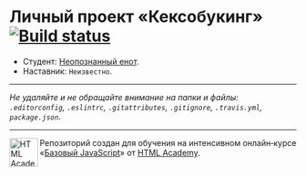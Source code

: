 # Личный проект «Кексобукинг» [![Build status][travis-image]][travis-url]

* Студент: [Неопознанный енот](https://up.htmlacademy.ru/javascript/11/user/582169).
* Наставник: `Неизвестно`.

---

_Не удаляйте и не обращайте внимание на папки и файлы:_<br>
_`.editorconfig`, `.eslintrc`, `.gitattributes`, `.gitignore`, `.travis.yml`, `package.json`._

---

<a href="https://htmlacademy.ru/intensive/javascript"><img align="left" width="50" height="50" title="HTML Academy" src="https://up.htmlacademy.ru/static/img/intensive/javascript/logo-for-github.svg"></a>

Репозиторий создан для обучения на интенсивном онлайн‑курсе «[Базовый JavaScript](https://htmlacademy.ru/intensive/javascript)» от [HTML Academy](https://htmlacademy.ru).

[travis-image]: https://travis-ci.org/htmlacademy-javascript/582169-keksobooking.svg?branch=master
[travis-url]: https://travis-ci.org/htmlacademy-javascript/582169-keksobooking
